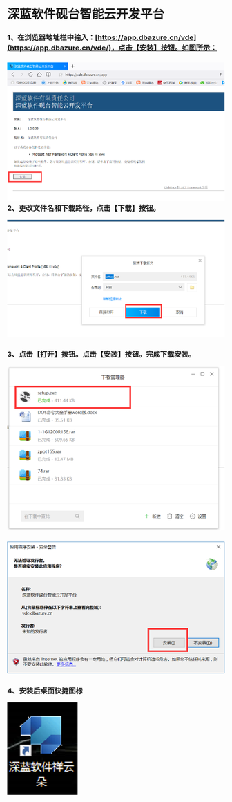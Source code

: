 # 深蓝软件砚台智能云开发平台

### 1、在浏览器地址栏中输入：[https://app.dbazure.cn/vde](https://app.dbazure.cn/vde/)，点击【安装】按钮。如图所示：

### ![](/assets/pc-install.png)2、更改文件名和下载路径，点击【下载】按钮。

![](/assets/install-2.png)

### 3、点击【打开】按钮。点击【安装】按钮。完成下载安装。

![](/assets/install-3.png)

### ![](/assets/install-4.png)

### 4、安装后桌面快捷图标

![](/assets/install-7.png)

